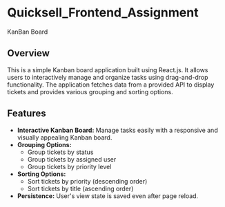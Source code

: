 # Quicksell_Frontend_Assignment
KanBan Board
## Overview

This is a simple Kanban board application built using React.js. It allows users to interactively manage and organize tasks using drag-and-drop functionality. The application fetches data from a provided API to display tickets and provides various grouping and sorting options.

## Features

- **Interactive Kanban Board:** Manage tasks easily with a responsive and visually appealing Kanban board.
- **Grouping Options:**
  - Group tickets by status
  - Group tickets by assigned user
  - Group tickets by priority level
- **Sorting Options:**
  - Sort tickets by priority (descending order)
  - Sort tickets by title (ascending order)
- **Persistence:** User's view state is saved even after page reload.

